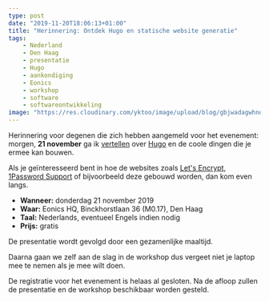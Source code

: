 ```yaml
---
type: post
date: "2019-11-20T18:06:13+01:00"
title: "Herinnering: Ontdek Hugo en statische website generatie"
tags:
    - Nederland
    - Den Haag
    - presentatie
    - Hugo
    - aankondiging
    - Eonics
    - workshop
    - software
    - softwareontwikkeling
image: "https://res.cloudinary.com/yktoo/image/upload/blog/gbjwadagwhnqfig3kbzs.png"
---
```


Herinnering voor degenen die zich hebben aangemeld voor het evenement: morgen, **21 november** ga ik [vertellen](0428) over [Hugo](https://gohugo.io/) en de coole dingen die je ermee kan bouwen.

Als je geïnteresseerd bent in hoe de websites zoals [Let's Encrypt](https://gohugo.io/showcase/letsencrypt/), [1Password Support](https://gohugo.io/showcase/1password-support/) of bijvoorbeeld deze gebouwd worden, dan kom even langs.

<!--more-->

* **Wanneer:** donderdag 21 november 2019
* **Waar:** Eonics HQ, Binckhorstlaan 36 (M0.17), Den Haag
* **Taal:** Nederlands, eventueel Engels indien nodig
* **Prijs:** gratis

De presentatie wordt gevolgd door een gezamenlijke maaltijd.

Daarna gaan we zelf aan de slag in de workshop dus vergeet niet je laptop mee te nemen als je mee wilt doen.

De registratie voor het evenement is helaas al gesloten. Na de afloop zullen de presentatie en de workshop beschikbaar worden gesteld.
